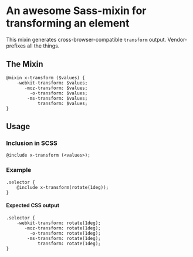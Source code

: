 # An awesome Sass-mixin for transforming an element

This mixin generates cross-browser-compatible `transform` output. Vendor-prefixes
all the things.

## The Mixin

	@mixin x-transform ($values) {
		-webkit-transform: $values;
		   -moz-transform: $values;
		     -o-transform: $values;
		    -ms-transform: $values;
		        transform: $values;
	}

## Usage

### Inclusion in SCSS

	@include x-transform (<values>);

### Example

	.selector {
		@include x-transform(rotate(1deg));
	}

#### Expected CSS output

	.selector {
		-webkit-transform: rotate(1deg);
		   -moz-transform: rotate(1deg);
		     -o-transform: rotate(1deg);
		    -ms-transform: rotate(1deg);
		        transform: rotate(1deg);
	}
